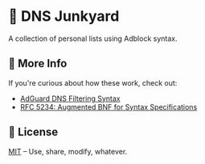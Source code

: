 # 🚀 DNS Junkyard

A collection of personal lists using Adblock syntax.

## 📖 More Info
If you're curious about how these work, check out:
- [AdGuard DNS Filtering Syntax](https://adguard-dns.io/kb/general/dns-filtering-syntax/)
- [RFC 5234: Augmented BNF for Syntax Specifications](https://datatracker.ietf.org/doc/html/rfc5234)

## 📜 License
[MIT](LICENSE) – Use, share, modify, whatever.
